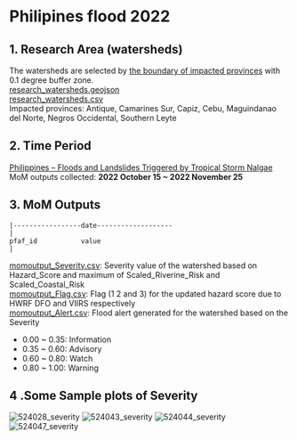 # Philipines flood 2022
## 1. Research Area (watersheds)
The watersheds are selected by [the boundary of impacted provinces](impacted_provinces.geojson) with 0.1 degree buffer zone.  
[research_watersheds.geojson](research_watersheds.geojson)  
[research_watersheds.csv](research_watersheds.csv)  
Impacted provinces: Antique, Camarines Sur, Capiz, Cebu, Maguindanao del Norte, Negros Occidental, Southern Leyte
## 2. Time Period 
[Philippines – Floods and Landslides Triggered by Tropical Storm Nalgae](https://floodlist.com/asia/philippines-floods-storm-nalgae-october-2022)    
MoM outputs collected: **2022 October 15 ~ 2022 November 25**
## 3. MoM Outputs

```
|-----------------date-------------------
|
pfaf_id           value
|
```
[momoutput_Severity.csv](momoutput_Severity.csv): Severity value of the watershed based on Hazard_Score and maximum of Scaled_Riverine_Risk and Scaled_Coastal_Risk    
[momoutput_Flag.csv](momoutput_Flag.csv): Flag (1 2 and 3) for the updated hazard score due to HWRF DFO and VIIRS respectively   
[momoutput_Alert.csv](momoutput_Alert.csv): Flood alert generated for the watershed based on the Severity 
* 0.00 ~ 0.35: Information
* 0.35 ~ 0.60: Advisory
* 0.60 ~ 0.80: Watch
* 0.80 ~ 1.00: Warning 
## 4 .Some Sample plots of Severity
![524028_severity](https://user-images.githubusercontent.com/6643873/228054392-b16c12e5-8c3b-4745-8ee9-cefd4a0fe206.png)
![524043_severity](https://user-images.githubusercontent.com/6643873/228054442-5483981a-9327-4b58-b198-22bc5aa18efa.png)
![524044_severity](https://user-images.githubusercontent.com/6643873/228054583-7aced294-a4c0-43e4-b218-a857acefc829.png)
![524047_severity](https://user-images.githubusercontent.com/6643873/228054604-87db77a8-c1d9-4b3c-9400-41f13537bd03.png)


